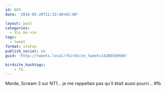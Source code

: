```yaml
---
id: 665
date: '2010-05-20T21:33:48+02:00'

layout: post
categories:
  - Vis ma vie
tags:
  - tweet
format: status
publish_social: no
guid: 'http://tweets.local/?birdsite_tweet=14386560666'

birdsite_hashtags:
    - fb
---
```


Merde, Scream 3 sur NT1… je me rappellais pas qu’il était aussi pourri… #fb